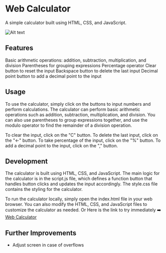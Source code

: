 # Web Calculator
A simple calculator built using HTML, CSS, and JavaScript.

![Alt text](./ss.jpg)

## Features
Basic arithmetic operations: addition, subtraction, multiplication, and division
Parentheses for grouping expressions
Percentage operator
Clear button to reset the input
Backspace button to delete the last input
Decimal point button to add a decimal point to the input

## Usage
To use the calculator, simply click on the buttons to input numbers and perform calculations. The calculator can perform basic arithmetic operations such as addition, subtraction, multiplication, and division. You can also use parentheses to group expressions together, and use the modulo operator to find the remainder of a division operation.

To clear the input, click on the "C" button. To delete the last input, click on the "<-" button. To take percentage of the input, click on the "%" button. To add a decimal point to the input, click on the "," button.

## Development
The calculator is built using HTML, CSS, and JavaScript. The main logic for the calculator is in the script.js file, which defines a function button that handles button clicks and updates the input accordingly. The style.css file contains the styling for the calculator.

To run the calculator locally, simply open the index.html file in your web browser. You can also modify the HTML, CSS, and JavaScript files to customize the calculator as needed.
Or Here is the link to try immediately :arrow_right:  [Web Calculator]( https://cyuzbas.github.io/WebCalculator/) 

 ## Further Improvements
 - Adjust screen in case of overflows 
